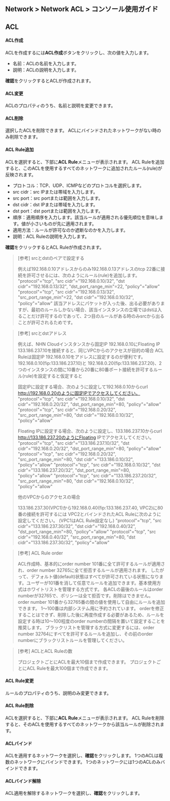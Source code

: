 ## Network > Network ACL > コンソール使用ガイド

## ACL

#### ACL作成
ACLを作成するには**ACL作成**ボタンをクリックし、次の値を入力します。

* 名前：ACLの名前を入力します。
* 説明：ACLの説明を入力します。

**確認**をクリックするとACLが作成されます。

#### ACL変更
ACLのプロパティのうち、名前と説明を変更できます。

#### ACL削除
選択したACLを削除できます。
ACLにバインドされたネットワークがない時のみ削除できます。

#### ACL Rule追加
ACLを選択すると、下部に**ACL Rule**メニューが表示されます。
ACL Ruleを追加すると、このACLを使用するすべてのネットワークに追加されたルール(rule)が反映されます。

* プロトコル：TCP、UDP、ICMPなどのプロトコルを選択します。
* src cidr：src IPまたは帯域を入力します。
* src port：src portまたは範囲を入力します。
* dst cidr：dst IPまたは帯域を入力します。
* dst port：dst portまたは範囲を入力します。
* 順序：適用順序を入力します。該当ルールが適用される優先順位を意味します。値が小さいものが先に適用されます。
* 適用方法：ルールが許可なのか遮断なのかを入力します。
* 説明：ACL Ruleの説明を入力します。

**確認**をクリックするとACL Ruleが作成されます。

> [参考] srcとdstのペアで設定する
>
> 例えば192.168.0.10アドレスからのみ192.168.0.13アドレスのtcp 22番に接続を許可させるには、次のようにルール(rule)を追加します。
> "protocol"="tcp", "src cidr"="192.168.0.10/32", "dst cidr"="192.168.0.13/32", "dst_port_range_min"=22, "policy"="allow"
> "protocol"="tcp", "src cidr"="192.168.0.13/32", "src_port_range_min"=22, "dst cidr"="192.168.0.10/32", "policy"="allow"
> 該当アドレスにパケットが入った後、出る必要がありますが、最初のルールしかない場合、該当インスタンスの立場ではdstは入ることだけ許可するのであって、2つ目のルールがある時のみsrcから出ることが許可されるためです。

> [参考] srcとdstアドレス
>
> 例えば、NHN Cloudインスタンスから固定IP 192.168.0.10にFloating IP 133.186.237.10を接続すると、同じVPCからのアクセスが目的の場合
> ACL Ruleは固定IP 192.168.0.10をアドレスに設定するのが便利です。
> 192.168.0.10(fip:133.186.237.10)と 192.168.0.20(fip:133.186.237.20)、2つのインスタンスの間に10番から20番に80番ポート接続を許可するルール(rule)を設定すると仮定すると
>
> 固定IPに設定する場合、次のように設定して192.168.0.10からcurl http://192.168.0.20のように固定IPでアクセスしてください。
> "protocol"="tcp", "src cidr"="192.168.0.10/32", "dst cidr"="192.168.0.20/32", "dst_port_range_min"=80, "policy"="allow"
> "protocol"="tcp", "src cidr"="192.168.0.20/32", "src_port_range_min"=80, "dst cidr"="192.168.0.10/32", "policy"="allow"
>
> Floating IPに設定する場合、次のように設定し、133.186.237.10からcurl http://133.186.237.20のようにFloating IPでアクセスしてください。
> "protocol"="tcp", "src cidr"="133.186.237.10/32", "dst cidr"="192.168.0.20/32", "dst_port_range_min"=80, "policy"="allow"
> "protocol"="tcp", "src cidr"="192.168.0.20/32", "src_port_range_min"=80, "dst cidr"="133.186.0.10/32", "policy"="allow"
> "protocol"="tcp", "src cidr"="192.168.0.10/32", "dst cidr"="133.186.237.20/32", "dst_port_range_min"=80, "policy"="allow"
> "protocol"="tcp", "src cidr"="133.186.237.20/32", "src_port_range_min"=80, "dst cidr"="192.168.0.10/32", "policy"="allow"
>
> 他のVPCからのアクセスの場合
>
> 133.186.237.30(VPC1)から192.168.0.40(fip:133.186.237.40, VPC2)に80番の接続を許可するには
> VPC2とバインドされたACL Ruleに次のように設定してください。 (VPC1はACL Rule設定なし)
> "protocol"="tcp", "src cidr"="133.186.237.30/32", "dst cidr"="192.168.0.40/32", "dst_port_range_min"=80, "policy"="allow"
> "protocol"="tcp", "src cidr"="192.168.0.40/32", "src_port_range_min"=80, "dst cidr"="133.186.237.30/32", "policy"="allow"

> [参考] ACL Rule order
>
> ACL作成時、基本的にorder number 101番に全て許可するルールが適用され、order number 32765に全て拒否するルールが適用されます。
> したがって、デフォルト値(default)状態はすべてが許可されている状態になります。ユーザーが101番を消して任意でルールを追加できます。基本使用方式はホワイトリストを管理する方式です。
> 各ACLの最後のルールはorder numberが32765で、ポリシーは全て拒否です。削除はできません。
> order number 101番から32765番の間の値を使用して自由にルールを追加できます。
> 1～100番は内部システム用に予約されています。
> orderを修正することはできず、削除した後に再度作成する必要があるため、ルールを設定する時は10～100程度のorder numberの間隔を置いて設定することを推奨します。
> ブラックリストを管理する方式に変更するには、order number 32764にすべてを許可するルールを追加し、その前のorder numberにブラックリストルールを管理してください。

> [参考] ACLとACL Ruleの数
>
> プロジェクトごとにACLを最大10個まで作成できます。
> プロジェクトごとにACL Ruleを最大100個まで作成できます。
#### ACL Rule変更
ルールのプロパティのうち、説明のみ変更できます。

#### ACL Rule削除
ACLを選択すると、下部に**ACL Rule**メニューが表示されます。
ACL Ruleを削除すると、そのACLを使用するすべてのネットワークから該当ルールが削除されます。

#### ACLバインド
ACLを適用するネットワークを選択し、**確認**をクリックします。
1つのACLは複数のネットワークにバインドできます。
1つのネットワークには1つのACLのみバインドできます。

#### ACLバインド解除
ACL適用を解除するネットワークを選択し、**確認**をクリックします。
